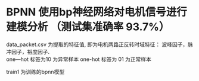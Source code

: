 # BPNN    使用bp神经网络对电机信号进行建模分析 （测试集准确率 93.7%）

data_packet.csv 为提取的特征值, 即为电机两路正反转时域特征： 波峰因子，脉冲因子，裕度因子.  
one—hot 标签为10 为异常样本  one-hot 标签为 01 为正常样本

train1 为训练的bpnn模型
